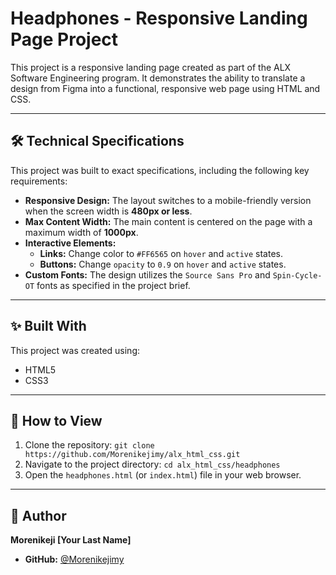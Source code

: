 # Headphones - Responsive Landing Page Project

This project is a responsive landing page created as part of the ALX Software Engineering program. It demonstrates the ability to translate a design from Figma into a functional, responsive web page using HTML and CSS.

---

## 🛠️ Technical Specifications

This project was built to exact specifications, including the following key requirements:

- **Responsive Design:** The layout switches to a mobile-friendly version when the screen width is **480px or less**.
- **Max Content Width:** The main content is centered on the page with a maximum width of **1000px**.
- **Interactive Elements:**
  - **Links:** Change color to `#FF6565` on `hover` and `active` states.
  - **Buttons:** Change `opacity` to `0.9` on `hover` and `active` states.
- **Custom Fonts:** The design utilizes the `Source Sans Pro` and `Spin-Cycle-OT` fonts as specified in the project brief.

---

## ✨ Built With

This project was created using:
- HTML5
- CSS3

---

## 🚀 How to View

1. Clone the repository: `git clone https://github.com/Morenikejimy/alx_html_css.git`
2. Navigate to the project directory: `cd alx_html_css/headphones`
3. Open the `headphones.html` (or `index.html`) file in your web browser.

---

## 👤 Author

**Morenikeji [Your Last Name]**

- **GitHub:** [@Morenikejimy](https://github.com/Morenikejimy)